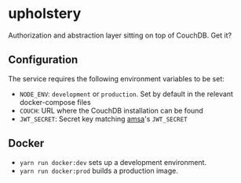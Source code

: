 # upholstery

Authorization and abstraction layer sitting on top of CouchDB. Get it?

## Configuration

The service requires the following environment variables to be set:

- `NODE_ENV`: `development` or `production`. Set by default in the relevant docker-compose files
- `COUCH`: URL where the CouchDB installation can be found
- `JWT_SECRET`: Secret key matching [amsa](https://github.com/crkn-rcdr/amsa)'s `JWT_SECRET`

## Docker

- `yarn run docker:dev` sets up a development environment.
- `yarn run docker:prod` builds a production image.

